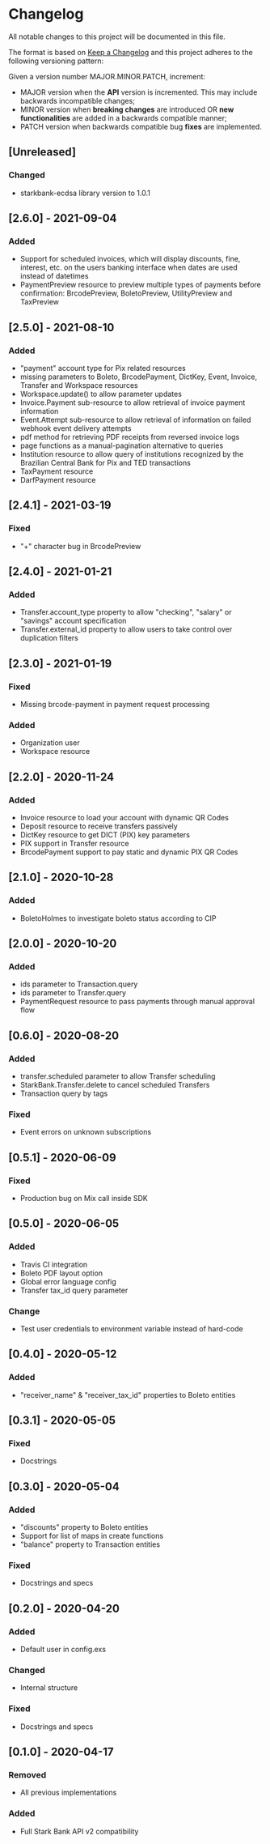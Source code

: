 # Changelog

All notable changes to this project will be documented in this file.

The format is based on [Keep a Changelog](https://keepachangelog.com/en/1.0.0/)
and this project adheres to the following versioning pattern:

Given a version number MAJOR.MINOR.PATCH, increment:

- MAJOR version when the **API** version is incremented. This may include backwards incompatible changes;
- MINOR version when **breaking changes** are introduced OR **new functionalities** are added in a backwards compatible manner;
- PATCH version when backwards compatible bug **fixes** are implemented.


## [Unreleased]
### Changed
- starkbank-ecdsa library version to 1.0.1

## [2.6.0] - 2021-09-04
### Added
- Support for scheduled invoices, which will display discounts, fine, interest, etc. on the users banking interface when dates are used instead of datetimes
- PaymentPreview resource to preview multiple types of payments before confirmation: BrcodePreview, BoletoPreview, UtilityPreview and TaxPreview

## [2.5.0] - 2021-08-10
### Added
- "payment" account type for Pix related resources
- missing parameters to Boleto, BrcodePayment, DictKey, Event, Invoice, Transfer and Workspace resources
- Workspace.update() to allow parameter updates
- Invoice.Payment sub-resource to allow retrieval of invoice payment information
- Event.Attempt sub-resource to allow retrieval of information on failed webhook event delivery attempts
- pdf method for retrieving PDF receipts from reversed invoice logs
- page functions as a manual-pagination alternative to queries
- Institution resource to allow query of institutions recognized by the Brazilian Central Bank for Pix and TED transactions
- TaxPayment resource
- DarfPayment resource

## [2.4.1] - 2021-03-19
### Fixed
- "+" character bug in BrcodePreview

## [2.4.0] - 2021-01-21
### Added
- Transfer.account_type property to allow "checking", "salary" or "savings" account specification
- Transfer.external_id property to allow users to take control over duplication filters

## [2.3.0] - 2021-01-19
### Fixed
- Missing brcode-payment in payment request processing
### Added
- Organization user
- Workspace resource

## [2.2.0] - 2020-11-24
### Added
- Invoice resource to load your account with dynamic QR Codes
- Deposit resource to receive transfers passively
- DictKey resource to get DICT (PIX) key parameters
- PIX support in Transfer resource
- BrcodePayment support to pay static and dynamic PIX QR Codes

## [2.1.0] - 2020-10-28
### Added
- BoletoHolmes to investigate boleto status according to CIP

## [2.0.0] - 2020-10-20
### Added
- ids parameter to Transaction.query
- ids parameter to Transfer.query
- PaymentRequest resource to pass payments through manual approval flow

## [0.6.0] - 2020-08-20
### Added
- transfer.scheduled parameter to allow Transfer scheduling
- StarkBank.Transfer.delete to cancel scheduled Transfers
- Transaction query by tags
### Fixed
- Event errors on unknown subscriptions

## [0.5.1] - 2020-06-09
### Fixed
- Production bug on Mix call inside SDK

## [0.5.0] - 2020-06-05
### Added
- Travis CI integration
- Boleto PDF layout option
- Global error language config
- Transfer tax_id query parameter
### Change
- Test user credentials to environment variable instead of hard-code

## [0.4.0] - 2020-05-12
### Added
- "receiver_name" & "receiver_tax_id" properties to Boleto entities

## [0.3.1] - 2020-05-05
### Fixed
- Docstrings

## [0.3.0] - 2020-05-04
### Added
- "discounts" property to Boleto entities
- Support for list of maps in create functions
- "balance" property to Transaction entities
### Fixed
- Docstrings and specs

## [0.2.0] - 2020-04-20
### Added
- Default user in config.exs
### Changed
- Internal structure
### Fixed
- Docstrings and specs

## [0.1.0] - 2020-04-17
### Removed
- All previous implementations
### Added
- Full Stark Bank API v2 compatibility
